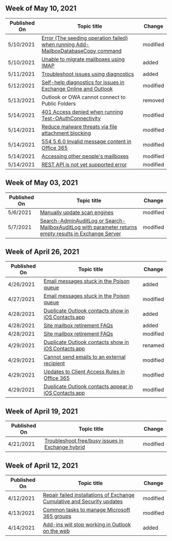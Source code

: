 <!-- This file is generated automatically each week. Changes made to this file will be overwritten.-->



## Week of May 10, 2021


| Published On |Topic title | Change |
|------|------------|--------|
| 5/10/2021 | [Error (The seeding operation failed) when running Add-MailboxDatabaseCopy command](/exchange/troubleshoot/administration/add-database-copy-seeding-operation-failed) | modified |
| 5/10/2021 | [Unable to migrate mailboxes using IMAP](/exchange/troubleshoot/move-or-migrate-mailboxes/imap-mailbox-migration-fails) | added |
| 5/11/2021 | [Troubleshoot issues using diagnostics](/exchange/troubleshoot/administration/self-help-diagnostics) | added |
| 5/12/2021 | [Self-help diagnostics for issues in Exchange Online and Outlook](/exchange/troubleshoot/administration/self-help-diagnostics) | modified |
| 5/13/2021 | Outlook or OWA cannot connect to Public Folders | removed |
| 5/14/2021 | [401 Access denied when running Test-OAuthConnectivity](/exchange/troubleshoot/administration/401-access-denied-error-when-running-test-oauthconnectivity) | modified |
| 5/14/2021 | [Reduce malware threats via file attachment blocking](/exchange/troubleshoot/antispam-and-protection/how-to-reduce-malware-threats-via-file-attachment-blocking) | modified |
| 5/14/2021 | [554 5.6.0 Invalid message content in Office 365](/exchange/troubleshoot/email-delivery/invalid-message-ndr) | modified |
| 5/14/2021 | [Accessing other people's mailboxes](/exchange/troubleshoot/user-and-shared-mailboxes/how-to-access-other-mailboxes) | modified |
| 5/14/2021 | [REST API is not yet supported error](/exchange/troubleshoot/user-and-shared-mailboxes/rest-api-is-not-yet-supported-for-this-mailbox-error) | modified |


## Week of May 03, 2021


| Published On |Topic title | Change |
|------|------------|--------|
| 5/6/2021 | [Manually update scan engines](/exchange/troubleshoot/setup/manually-update-scan-engines) | modified |
| 5/7/2021 | [Search-AdminAuditLog or Search-MailboxAuditLog with parameter returns empty results in Exchange Server](/exchange/troubleshoot/compliance/search-adminauditlog-mailboxauditlog-return-no-result) | modified |


## Week of April 26, 2021


| Published On |Topic title | Change |
|------|------------|--------|
| 4/26/2021 | [Email messages stuck in the Poison queue](/exchange/troubleshoot/mailflow/emails-placed-in-poison-queue) | added |
| 4/27/2021 | [Email messages stuck in the Poison queue](/exchange/troubleshoot/mailflow/emails-placed-in-poison-queue) | modified |
| 4/28/2021 | [Duplicate Outlook contacts show in iOS Contacts app](/exchange/troubleshoot/outlook-issues/duplicate-contacts-in-ios-contacts-app) | added |
| 4/28/2021 | [Site mailbox retirement FAQs](/exchange/troubleshoot/administration/site-mailbox-retirement-faq) | added |
| 4/28/2021 | [Site mailbox retirement FAQs](/exchange/troubleshoot/administration/site-mailbox-retirement-faq) | modified |
| 4/29/2021 | [Duplicate Outlook contacts show in iOS Contacts app](/exchange/troubleshoot/mobile-devices/duplicate-contacts-in-ios-contacts-app) | renamed |
| 4/29/2021 | [Cannot send emails to an external recipient](/exchange/troubleshoot/antispam-and-protection/cannot-send-emails-to-external-recipients) | modified |
| 4/29/2021 | [Updates to Client Access Rules in Office 365](/exchange/troubleshoot/administration/update-of-client-access-rules-for-office-365-customers) | modified |
| 4/29/2021 | [Duplicate Outlook contacts appear in iOS Contacts app](/exchange/troubleshoot/mobile-devices/duplicate-contacts-in-ios-contacts-app) | modified |


## Week of April 19, 2021


| Published On |Topic title | Change |
|------|------------|--------|
| 4/21/2021 | [Troubleshoot free/busy issues in Exchange hybrid](/exchange/troubleshoot/calendars/troubleshoot-freebusy-issues-in-exchange-hybrid) | modified |


## Week of April 12, 2021


| Published On |Topic title | Change |
|------|------------|--------|
| 4/12/2021 | [Repair failed installations of Exchange Cumulative and Security updates](/exchange/troubleshoot/client-connectivity/exchange-security-update-issues) | modified |
| 4/13/2021 | [Common tasks to manage Microsoft 365 groups](/exchange/troubleshoot/groups-and-distribution-lists/o365-group-tasks) | modified |
| 4/14/2021 | [Add-ins will stop working in Outlook on the web](/exchange/troubleshoot/client-connectivity/add-ins-will-stop-working-outlook-on-the-web) | added |
